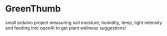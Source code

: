 # GreenThumb
small arduino project measuring soil moisture, humidity, temp, light intensity and feeding into openAI to get plant wellness suggestions!
